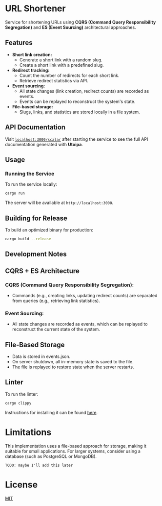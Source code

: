 # URL Shortener

Service for shortening URLs using **CQRS (Command Query Responsibility Segregation)** and **ES (Event Sourcing)**
architectural approaches.

## Features

- **Short link creation:**
    - Generate a short link with a random slug.
    - Create a short link with a predefined slug.
- **Redirect tracking:**
    - Count the number of redirects for each short link.
    - Retrieve redirect statistics via API.
- **Event sourcing:**
    - All state changes (link creation, redirect counts) are recorded as events.
    - Events can be replayed to reconstruct the system's state.
- **File-based storage:**
    - Slugs, links, and statistics are stored locally in a file system.

## API Documentation

Visit [`localhost:3000/scalar`](http://localhost:3000/scalar) after starting the service to see the full API
documentation generated with **Utoipa**.

## Usage

### Running the Service

To run the service locally:

```bash
cargo run
```

The server will be available at `http://localhost:3000`.

## Building for Release

To build an optimized binary for production:

```bash
cargo build --release
```

## Development Notes

## CQRS + ES Architecture

### CQRS (Command Query Responsibility Segregation):

- Commands (e.g., creating links, updating redirect counts) are separated from queries (e.g., retrieving link
  statistics).

### Event Sourcing:

- All state changes are recorded as events, which can be replayed to reconstruct the current state of the system.

## File-Based Storage

- Data is stored in events.json.
- On server shutdown, all in-memory state is saved to the file.
- The file is replayed to restore state when the server restarts.

## Linter

To run the linter:

```bash
cargo clippy
```

Instructions for installing it can be found [here](https://github.com/rust-lang/rust-clippy).

# Limitations

This implementation uses a file-based approach for storage, making it suitable for small applications. For larger
systems, consider using a database (such as PostgreSQL or MongoDB).

`TODO: maybe I'll add this later`

[//]: # (`TODO: maybe I'll add this later`)

# License

[MIT](LICENSE)
